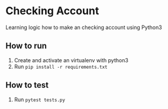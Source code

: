 # Checking Account

Learning logic how to make an checking account using Python3

How to run
----------
1. Create and activate an virtualenv with python3
1. Run `pip install -r requirements.txt`

How to test
-----------

1. Run `pytest tests.py`